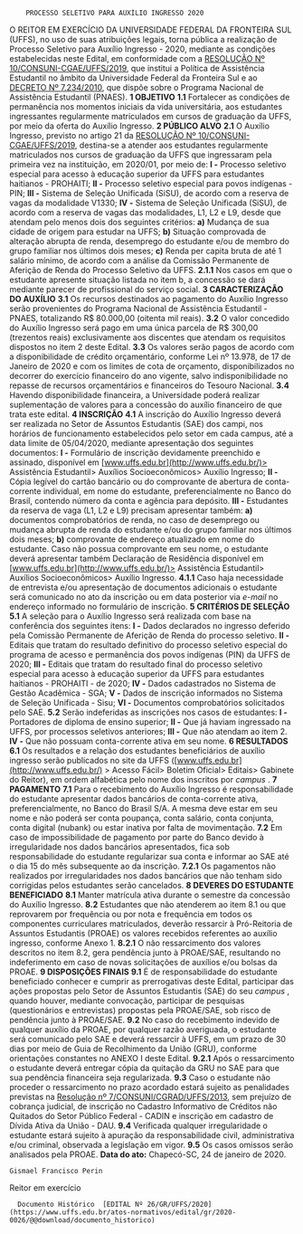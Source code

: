         PROCESSO SELETIVO PARA AUXÍLIO INGRESSO 2020  

 O REITOR EM EXERCÍCIO DA UNIVERSIDADE FEDERAL DA FRONTEIRA SUL (UFFS), no uso de suas atribuições legais, torna pública a realização de Processo Seletivo para Auxílio Ingresso - 2020, mediante as condições estabelecidas neste Edital, em conformidade com a [RESOLUÇÃO Nº 10/CONSUNI-CGAE/UFFS/2019](https://www.uffs.edu.br/atos-normativos/resolucao/consunicgae/2019-0010), que institui a Política de Assistência Estudantil no âmbito da Universidade Federal da Fronteira Sul e ao [DECRETO Nº 7.234/2010](http://www.planalto.gov.br/ccivil_03/_ato2007-2010/2010/decreto/d7234.htm), que dispõe sobre o Programa Nacional de Assistência Estudantil (PNAES).  **1 OBJETIVO** **1.1**  Fortalecer as condições de permanência nos momentos iniciais da vida universitária, aos estudantes ingressantes regularmente matriculados em cursos de graduação da UFFS, por meio da oferta do Auxílio Ingresso.  **2 PÚBLICO ALVO** **2.1**  O Auxílio Ingresso, previsto no artigo 21 da [RESOLUÇÃO Nº 10/CONSUNI-CGAE/UFFS/2019](https://www.uffs.edu.br/atos-normativos/resolucao/consunicgae/2019-0010), destina-se a atender aos estudantes regularmente matriculados nos cursos de graduação da UFFS que ingressaram pela primeira vez na instituição, em 2020/01, por meio de: **I -**  Processo seletivo especial para acesso à educação superior da UFFS para estudantes haitianos - PROHAITI; **II -**  Processo seletivo especial para povos indígenas - PIN; **III -**  Sistema de Seleção Unificada (SiSU), de acordo com a reserva de vagas da modalidade V1330; **IV -**  Sistema de Seleção Unificada (SiSU), de acordo com a reserva de vagas das modalidades, L1, L2 e L9, desde que atendam pelo menos dois dos seguintes critérios: **a)**  Mudança de sua cidade de origem para estudar na UFFS; **b)**  Situação comprovada de alteração abrupta de renda, desemprego do estudante e/ou de membro do grupo familiar nos últimos dois meses; **c)**  Renda per capita bruta de até 1 salário mínimo, de acordo com a análise da Comissão Permanente de Aferição de Renda do Processo Seletivo da UFFS. **2.1.1**  Nos casos em que o estudante apresente situação listada no item b, a concessão se dará mediante parecer de profissional do serviço social.  **3 CARACTERIZAÇÃO DO AUXÍLIO** **3.1**  Os recursos destinados ao pagamento do Auxílio Ingresso serão provenientes do Programa Nacional de Assistência Estudantil - PNAES, totalizando R$ 80.000,00 (oitenta mil reais). **3.2**  O valor concedido do Auxílio Ingresso será pago em uma única parcela de R$ 300,00 (trezentos reais) exclusivamente aos discentes que atendam os requisitos dispostos no item 2 deste Edital. **3.3**  Os valores serão pagos de acordo com a disponibilidade de crédito orçamentário, conforme Lei nº 13.978, de 17 de Janeiro de 2020 e com os limites de cota de orçamento, disponibilizados no decorrer do exercício financeiro do ano vigente, salvo indisponibilidade no repasse de recursos orçamentários e financeiros do Tesouro Nacional. **3.4**  Havendo disponibilidade financeira, a Universidade poderá realizar suplementação de valores para a concessão do auxílio financeiro de que trata este edital.  **4 INSCRIÇÃO** **4.1**  A inscrição do Auxílio Ingresso deverá ser realizada no Setor de Assuntos Estudantis (SAE) dos campi, nos horários de funcionamento estabelecidos pelo setor em cada campus, até a data limite de 05/04/2020, mediante apresentação dos seguintes documentos: **I -**  Formulário de inscrição devidamente preenchido e assinado, disponível em [www.uffs.edu.br](http://www.uffs.edu.br/)> Assistência Estudantil> Auxílios Socioeconômicos> Auxílio Ingresso; **II -**  Cópia legível do cartão bancário ou do comprovante de abertura de conta-corrente individual, em nome do estudante, preferencialmente no Banco do Brasil, contendo número da conta e agência para depósito. **III -**  Estudantes da reserva de vaga (L1, L2 e L9) precisam apresentar também: **a)**  documentos comprobatórios de renda, no caso de desemprego ou mudança abrupta de renda do estudante e/ou do grupo familiar nos últimos dois meses;  **b)**  comprovante de endereço atualizado em nome do estudante. Caso não possua comprovante em seu nome, o estudante deverá apresentar também Declaração de Residência disponível em [www.uffs.edu.br](http://www.uffs.edu.br/)> Assistência Estudantil> Auxílios Socioeconômicos> Auxílio Ingresso. **4.1.1**  Caso haja necessidade de entrevista e/ou apresentação de documentos adicionais o estudante será comunicado no ato da inscrição ou em data posterior via *e-mail*  no endereço informado no formulário de inscrição.  **5 CRITÉRIOS DE SELEÇÃO** **5.1**  A seleção para o Auxílio Ingresso será realizada com base na conferência dos seguintes itens: **I -**  Dados declarados no ingresso deferido pela Comissão Permanente de Aferição de Renda do processo seletivo. **II -**  Editais que tratam do resultado definitivo do processo seletivo especial do programa de acesso e permanência dos povos indígenas (PIN) da UFFS de 2020; **III -**  Editais que tratam do resultado final do processo seletivo especial para acesso à educação superior da UFFS para estudantes haitianos - PROHAITI - de 2020; **IV -**  Dados cadastrados no Sistema de Gestão Acadêmica - SGA; **V -**  Dados de inscrição informados no Sistema de Seleção Unificada - Sisu; **VI -**  Documentos comprobatórios solicitados pelo SAE. **5.2**  Serão indeferidas as inscrições nos casos de estudantes: **I -**  Portadores de diploma de ensino superior; **II -**  Que já haviam ingressado na UFFS, por processos seletivos anteriores; **III -**  Que não atendam ao item 2. **IV -**  Que não possuam conta-corrente ativa em seu nome.  **6 RESULTADOS** **6.1**  Os resultados e a relação dos estudantes beneficiários de auxílio ingresso serão publicados no site da UFFS ([www.uffs.edu.br](http://www.uffs.edu.br/) > Acesso Fácil> Boletim Oficial> Editais> Gabinete do Reitor), em ordem alfabética pelo nome dos inscritos por *campus* .  **7 PAGAMENTO** **7.1**  Para o recebimento do Auxílio Ingresso é responsabilidade do estudante apresentar dados bancários de conta-corrente ativa, preferencialmente, no Banco do Brasil S/A. A mesma deve estar em seu nome e não poderá ser conta poupança, conta salário, conta conjunta, conta digital (nubank) ou estar inativa por falta de movimentação. **7.2**  Em caso de impossibilidade de pagamento por parte do Banco devido à irregularidade nos dados bancários apresentados, fica sob responsabilidade do estudante regularizar sua conta e informar ao SAE até o dia 15 do mês subsequente ao da inscrição. **7.2.1**  Os pagamentos não realizados por irregularidades nos dados bancários que não tenham sido corrigidas pelos estudantes serão cancelados.  **8 DEVERES DO ESTUDANTE BENEFICIADO** **8.1**  Manter matrícula ativa durante o semestre da concessão do Auxílio Ingresso. **8.2**  Estudantes que não atenderem ao item 8.1 ou que reprovarem por frequência ou por nota e frequência em todos os componentes curriculares matriculados, deverão ressarcir à Pró-Reitoria de Assuntos Estudantis (PROAE) os valores recebidos referentes ao auxílio ingresso, conforme Anexo 1. **8.2.1**  O não ressarcimento dos valores descritos no item 8.2, gera pendência junto à PROAE/SAE, resultando no indeferimento em caso de novas solicitações de auxílios e/ou bolsas da PROAE.  **9 DISPOSIÇÕES FINAIS** **9.1**  É de responsabilidade do estudante beneficiado conhecer e cumprir as prerrogativas deste Edital, participar das ações propostas pelo Setor de Assuntos Estudantis (SAE) do seu *campus* , quando houver, mediante convocação, participar de pesquisas (questionários e entrevistas) propostas pela PROAE/SAE, sob risco de pendência junto à PROAE/SAE. **9.2**  No caso do recebimento indevido de qualquer auxílio da PROAE, por qualquer razão averiguada, o estudante será comunicado pelo SAE e deverá ressarcir à UFFS, em um prazo de 30 dias por meio de Guia de Recolhimento da União (GRU), conforme orientações constantes no ANEXO I deste Edital. **9.2.1**  Após o ressarcimento o estudante deverá entregar cópia da quitação da GRU no SAE para que sua pendência financeira seja regularizada. **9.3**  Caso o estudante não proceder o ressarcimento no prazo acordado estará sujeito as penalidades previstas na [Resolução nº 7/CONSUNI/CGRAD/UFFS/2013](https://www.uffs.edu.br/atos-normativos/resolucao/consunicgrad/2013-0007), sem prejuízo de cobrança judicial, de inscrição no Cadastro Informativo de Créditos não Quitados do Setor Público Federal - CADIN e inscrição em cadastro de Dívida Ativa da União - DAU. **9.4**  Verificada qualquer irregularidade o estudante estará sujeito à apuração da responsabilidade civil, administrativa e/ou criminal, observada a legislação em vigor. **9.5**  Os casos omissos serão analisados pela PROAE.        **Data do ato:** Chapecó-SC, 24 de janeiro de 2020.   
 

    Gismael Francisco Perin   
 Reitor em exercício 

      Documento Histórico  [EDITAL Nº 26/GR/UFFS/2020](https://www.uffs.edu.br/atos-normativos/edital/gr/2020-0026/@@download/documento_historico)     
      